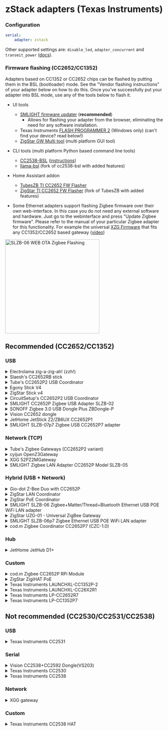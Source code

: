 # zStack adapters (Texas Instruments)

### Configuration

```yaml
serial:
    adapter: zstack
```

Other supported settings are: `disable_led`, `adapter_concurrent` and `transmit_power` ([docs](../configuration/adapter-settings.md)).

### Firmware flashing (CC2652/CC1352)

Adapters based on CC1352 or CC2652 chips can be flashed by putting them in the BSL (bootloader) mode.
See the "Vendor flashing instructions" of your adapter below on how to do this.
Once you've successfully put your adapter into BSL mode, use any of the tools below to flash it.

-   UI tools
    -   [SMLIGHT firmware updater](https://smlight.tech/flasher/#other_cc) (**recommended**)
        -   Allows for flashing your adapter from the browser, eliminating the need for any software installation.
    -   Texas Instruments [FLASH PROGRAMMER 2](https://www.ti.com/tool/FLASH-PROGRAMMER) (Windows only) (can't find your device? read below!)
    -   [ZigStar GW Multi tool](https://github.com/xyzroe/ZigStarGW-MT) (multi platform GUI tool)
-   CLI tools (multi platform Python based command line tools)
    -   [CC2538-BSL](https://github.com/JelmerT/cc2538-bsl) ([instructions](./flashing/flashing_via_cc2538-bsl.md))
    -   [llama-bsl](https://github.com/electrolama/llama-bsl) (fork of cc2538-bsl with added features)
-   Home Assistant addon

    -   [TubesZB TI CC2652 FW Flasher](https://github.com/tube0013/tubeszb_addons)
    -   [ZigStar TI CC2652 FW Flasher](https://github.com/mercenaruss/zigstar_addons) (fork of TubesZB with added features)

-   Some Ethernet adapters support flashing Zigbee firmware over their own web-interface. In this case you do not need any external software and hardware. Just go to the webinterface and press "Update Zigbee firmware". Please refer to the manual of your particular Zigbee adapter for this functionality. For example the universal [XZG Firmware](https://github.com/xyzroe/XZG) that fits any CC1352/CC2652 based gateway ([video](https://github.com/Koenkk/zigbee2mqtt.io/assets/6440415/c2ca1d4c-166a-4bd9-b642-86595da1dcdb))

<img src="../../images/flashing/web-interface-ota-flashing.jpg" title="SLZB-06 WEB OTA Zigbee Flashing" height=300 />

## Recommended (CC2652/CC1352)

### USB

<details>
<summary>Electrolama zig-a-zig-ah! (zzh!)</summary>
    
USB connected adapter with external antenna based on CC2652R chip  
* [Coordinator firmware](https://github.com/Koenkk/Z-Stack-firmware/releases/download/Z-Stack_3.x.0_coordinator_20240710/CC2652R_coordinator_20240710.zip)  
* [Router firmware](https://github.com/Koenkk/Z-Stack-firmware/raw/Z-Stack_3.x.0_router_20221102/router/Z-Stack_3.x.0/bin/CC2652R_router_20221102.zip)  
* [Vendor flashing instructions](https://electrolama.com/radio-docs/#step-3-flash-the-firmware-on-your-stick)
* [Buy](https://shop.electrolama.com/collections/usb-rf-sticks/products/zzh-multiprotocol-rf-stick)

<img src="../../images/zzh.jpg" width="200" />
</details>

<details>
<summary>Slaesh's CC2652RB stick</summary>

USB connected adapter with external antenna based on CC2652RB chip

-   [Coordinator firmware](https://github.com/Koenkk/Z-Stack-firmware/releases/download/Z-Stack_3.x.0_coordinator_20240710/CC2652RB_coordinator_20240710.zip)
-   [Router firmware](https://github.com/Koenkk/Z-Stack-firmware/raw/Z-Stack_3.x.0_router_20221102/router/Z-Stack_3.x.0/bin/CC2652RB_router_20221102.zip)
-   [Vendor flashing instructions](https://slae.sh/projects/cc2652/#flashing)
-   [Buy](https://slae.sh/projects/cc2652/)

<img src="../../images/slaeshs_cc2652rb_stick.jpg" width="200" />
</details>

<details>
<summary>Tube's CC2652P2 USB Coordinator</summary>

Open source hardware CC2652P based USB connected adapter with external antenna and USB extension cable

-   [Coordinator firmware](https://github.com/Koenkk/Z-Stack-firmware/releases/download/Z-Stack_3.x.0_coordinator_20240710/CC1352P2_CC2652P_launchpad_coordinator_20240710.zip)
-   [Router firmware](https://github.com/Koenkk/Z-Stack-firmware/raw/Z-Stack_3.x.0_router_20221102/router/Z-Stack_3.x.0/bin/CC1352P2_CC2652P_launchpad_router_20221102.zip)
-   [Vendor flashing instructions](https://github.com/tube0013/tube_gateways)
-   [Buy](https://www.tubeszb.com/)

<img src="../../images/Tubes_USB_Coordinator_CC2652P2_variant.png" width="200" />
</details>

<details>
<summary>Egony Stick V4</summary>

Powerful CC2652P Zigbee USB dongle and Raspberry Pi GPIO module. Available in Ebyte (left picture) and RFSTAR (right picture) version.

-   Coordinator firmware: [Ebyte](https://github.com/Koenkk/Z-Stack-firmware/releases/download/Z-Stack_3.x.0_coordinator_20240710/CC1352P2_CC2652P_other_coordinator_20240710.zip) [RFSTAR](https://github.com/Koenkk/Z-Stack-firmware/releases/download/Z-Stack_3.x.0_coordinator_20240710/CC1352P2_CC2652P_launchpad_coordinator_20240710.zip)
-   Router firmware: [Ebyte](https://github.com/Koenkk/Z-Stack-firmware/raw/Z-Stack_3.x.0_router_20221102/router/Z-Stack_3.x.0/bin/CC1352P2_CC2652P_other_router_20221102.zip) [RFSTAR](https://github.com/Koenkk/Z-Stack-firmware/raw/Z-Stack_3.x.0_router_20221102/router/Z-Stack_3.x.0/bin/CC1352P2_CC2652P_launchpad_router_20221102.zip)
-   [Vendor flashing instructions](https://github.com/egony/cc2652p_E72-2G4M20S1E/wiki/Flashing-EN)
-   Description: [Ebyte](https://github.com/egony/cc2652p_E72-2G4M20S1E/wiki/Home-EN) [RFSTAR](https://github.com/egony/cc2652p_cc1352p_RF-STAR/wiki/Home-EN)
-   [Contact](http://t.me/Egony)

<img src="../../images/Egony_v4_E72.jpg" widht="200" /> <img src="../../images/Egony_v4_RFS.jpg" width="200" />

</details>

<details>
<summary>ZigStar Stick v4</summary>

Powerful Open source dongle with external antenna based on CC2652P

-   [Coordinator firmware](https://github.com/Koenkk/Z-Stack-firmware/releases/download/Z-Stack_3.x.0_coordinator_20240710/CC1352P2_CC2652P_launchpad_coordinator_20240710.zip)
-   [Router firmware](https://github.com/Koenkk/Z-Stack-firmware/raw/Z-Stack_3.x.0_router_20221102/router/Z-Stack_3.x.0/bin/CC1352P2_CC2652P_launchpad_router_20221102.zip)
-   [Description](https://zig-star.com/projects/zigbee-stick-v4/)
-   [Vendor flashing instructions](https://zig-star.com/radio-docs/flash-cc-bsl/)
-   [Buy](https://zig-star.com)

<img src="../../images/ZigStar-USB.png" width="200" />
</details>

<details>
<summary>CircuitSetup's CC2652P2 USB Coordinator</summary>

CC2652P based USB connected adapter pre-programmed with Z-Stack

-   [Coordinator firmware](https://github.com/Koenkk/Z-Stack-firmware/releases/download/Z-Stack_3.x.0_coordinator_20240710/CC1352P2_CC2652P_launchpad_coordinator_20240710.zip)
-   [Router firmware](https://github.com/Koenkk/Z-Stack-firmware/raw/Z-Stack_3.x.0_router_20221102/router/Z-Stack_3.x.0/bin/CC1352P2_CC2652P_launchpad_router_20221102.zip)
-   [Vendor flashing instructions](https://circuitsetup.us/product/usb-zigbee-stick-z-stack-coordinator/)
-   [Buy](https://circuitsetup.us/product/usb-zigbee-stick-z-stack-coordinator/)

<img src="../../images/circset_cc2652.jpg" width="200" />
</details>

<details>
<summary>SMLIGHT CC2652P Zigbee USB Adapter SLZB-02</summary>

CC2652P factory-made Zigbee USB coordinator with external 6dB antenna and worldwide delivery

-   [Coordinator firmware](https://github.com/Koenkk/Z-Stack-firmware/releases/download/Z-Stack_3.x.0_coordinator_20240710/CC1352P2_CC2652P_other_coordinator_20240710.zip)
-   [Router firmware](https://github.com/Koenkk/Z-Stack-firmware/raw/Z-Stack_3.x.0_router_20221102/router/Z-Stack_3.x.0/bin/CC1352P2_CC2652P_other_router_20221102.zip)
-   [Description](https://smartlight.me/smart-home-devices/zigbee-devices/zigbee-coordinator-v4-cc2652p)
-   [Vendor flashing instructions](https://smartlight.me/flashing_slzb-02)
-   Buy: [Official store](https://smartlight.me/smart-home-devices/zigbee-devices/zigbee-coordinator-v4-cc2652p), [Tindie](https://www.tindie.com/products/smartlightme/zigbee-cc2652p-coordinator-dongle-stick-adapter/)

<img src="../../images/CC2652P_smartlight_zigbee_coordinator.png" width="200" />
</details>

<details>
<summary>SONOFF Zigbee 3.0 USB Dongle Plus ZBDongle-P</summary>

CC2652P based USB connected adapter pre-programmed and with enclosure.

Note before buying that ITead slightly confusingly now sells both the Dongle Plus "ZBDongle-P" (based on CC2652P), and the Dongle Plus V2 "ZBDongle-E" (based on EFR32MG21).
This section is about the "ZBDongle-P", for "ZBDongle-E" see below.

-   [Coordinator firmware](https://github.com/Koenkk/Z-Stack-firmware/releases/download/Z-Stack_3.x.0_coordinator_20240710/CC1352P2_CC2652P_launchpad_coordinator_20240710.zip)
-   [Router firmware](https://github.com/Koenkk/Z-Stack-firmware/raw/Z-Stack_3.x.0_router_20221102/router/Z-Stack_3.x.0/bin/CC1352P2_CC2652P_launchpad_router_20221102.zip)
-   [Vendor flashing instructions](https://sonoff.tech/wp-content/uploads/2021/09/Zigbee-3.0-USB-dongle-plus-firmware-flashing-1-1.docx) ([PDF version](https://github.com/Koenkk/zigbee2mqtt.io/raw/master/docs/guide/adapters/flashing/zigbee-3.0-usb-dongle-plus-firmware_flashing-1-1.pdf) and [required python script](https://github.com/Koenkk/zigbee2mqtt.io/raw/master/docs/guide/adapters/flashing/zigbee-3.0-usb-dongle-plus-uartLog.zip))
-   [Buy](https://itead.cc/product/sonoff-zigbee-3-0-usb-dongle-plus/)

<img src="../../images/sonoff_plus_dongle.png" width="200" />
</details>

<details>
<summary>Vision CC2652 dongle</summary>

Adapter or small development board based on CC2652R (VS201) or CC2652P (VS202)  
Coordinator firmware: [VS201](https://github.com/Koenkk/Z-Stack-firmware/releases/download/Z-Stack_3.x.0_coordinator_20240710/CC2652R_coordinator_20240710.zip) [VS202](https://github.com/Koenkk/Z-Stack-firmware/releases/download/Z-Stack_3.x.0_coordinator_20240710/CC1352P2_CC2652P_launchpad_coordinator_20240710.zip)  
Router firmware: [VS201](https://github.com/Koenkk/Z-Stack-firmware/raw/Z-Stack_3.x.0_router_20221102/router/Z-Stack_3.x.0/bin/CC2652R_router_20221102.zip) [VS202](https://github.com/Koenkk/Z-Stack-firmware/raw/Z-Stack_3.x.0_router_20221102/router/Z-Stack_3.x.0/bin/CC1352P2_CC2652P_launchpad_router_20221102.zip)

-   [Vendor flashing instructions](https://www.aliexpress.com/item/1005002823262979.html?spm=a2g0o.productlist.0.0.1a1640b82yeViq&algo_pvid=e01b1872-ca85-4814-971f-ce9b058855b8&algo_exp_id=e01b1872-ca85-4814-971f-ce9b058855b8-0&pdp_ext_f=%7B%22sku_id%22%3A%2212000022351543786%22%7D)
-   Buy: [VS201](https://www.aliexpress.com/item/1005002809329614.html) [VS202](https://www.aliexpress.com/item/1005003393047763.html)

<img src="../../images/cc26x2r1_dongle.jpg" width="200" />
</details>

<details>
<summary>JetHome JetStick Z2/ZB6UX CC2652P1</summary>

Powerful CC2652P1 factory-made Zigbee USB dongle with external antenna.

-   [Documentation](https://docs.jethome.ru/en/zigbee/sticks/jetstick_z2.html)
-   [Vendor flashing instructions](https://docs.jethome.ru/en/zigbee/howto/cc_2538_bsl.html#zigbee-howto-2538-bsl)
-   [Firmware](https://docs.jethome.ru/en/zigbee/software/ti_cc2652p.html#zigbee-software-ti-cc2652p)
-   Buy: [JetStick Z2](https://jethome.ru/z2/)

<img src="../../images/jetstick_z2.png" width="200" />
</details>

<details>
<summary>SMLIGHT SLZB-07p7 Zigbee USB CC2652P7 adapter</summary>

Powerful, tiny modern design, developed for Zigbee2MQTT, pre-flashed and ready to use Zigbee adapter. Autodiscovery in Home Assistant. AutoBSL (remote update) enabled.  
Rich packing that includes:
| Package includes | SLZB-07p7 adapter | +3dB antenna 360° | QR-manual |
|:-|:-:|:-:|:-:|
|Quantity: |1 pcs|1 pcs|1 pcs|1 pcs|  
|Image| <img src="https://smlight.tech/external-content/images/zigbee2mqtt-io/slzb-07p7/slzb-07p7-adapter.jpg" width="200" /> | <img src="https://smlight.tech/external-content/images/zigbee2mqtt-io/slzb-07p7/slzb-07x-antenna.jpg" width="200" /> | <img src="https://smlight.tech/external-content/images/zigbee2mqtt-io/slzb-07p7/slzb-07x-qr.jpg" width="200" /> |

Remote Zigbee update, autodiscovery, LEDs, and flashing pins. It fits home and business use.

-   Zigbee firmware:  
    --[Coordinator firmware](https://github.com/Koenkk/Z-Stack-firmware/releases/download/Z-Stack_3.x.0_coordinator_20240710/CC1352P7_coordinator_20240710.zip).
-   [Product page](https://smlight.tech/product/slzb-07p7/).
-   Buy: [Official Store - Worldwide](https://smartlight.me/smart-home-devices/zigbee-devices/coordinator-slzb-07p7), [Aliexpress - Worldwide](https://www.aliexpress.com/item/1005006273914143.html).  
    Local fast delivery: [Australia](https://shop.dialedin.com.au/products/smlight-slzb-07p7-usb-zigbee-adapter), [France](https://www.domadoo.fr/fr/interface-domotique/7045-smlight-dongle-usb-zigbee-cc2652p7-soc-antenne-3db-zigbee2mqtt-et-zha.html), [Poland](https://pcblab.io/szukaj?controller=search&s=slzb).

        | Product picture 1 | Product picture 2 | Product picture 3 |
        |:-:|:-:|:-:|
        |<img src="https://smlight.tech/external-content/images/zigbee2mqtt-io/slzb-07p7/slzb-07p7-main1-title.jpg" width="200">|<img src="https://smlight.tech/external-content/images/zigbee2mqtt-io/slzb-07p7/slzb-07p7-main2-title.jpg" width="200">|<img src="https://smlight.tech/external-content/images/zigbee2mqtt-io/slzb-07p7/slzb-07p7-main3-title.jpg" width="200">|

</details>

### Network (TCP)

<details>
<summary>Tube's Zigbee Gateways (CC2652P2 variant)</summary>

Open source hardware CC2652P and ESP32 based Zigbee to Ethernet Coordinator (left picture), POE variant is also available (right picture)

-   [Coordinator firmware](https://github.com/Koenkk/Z-Stack-firmware/releases/download/Z-Stack_3.x.0_coordinator_20240710/CC1352P2_CC2652P_launchpad_coordinator_20240710.zip)
-   [Router firmware](https://github.com/Koenkk/Z-Stack-firmware/raw/Z-Stack_3.x.0_router_20221102/router/Z-Stack_3.x.0/bin/CC1352P2_CC2652P_launchpad_router_20221102.zip)
-   [Vendor flashing instructions](https://github.com/tube0013/tube_gateways)
-   [Buy](https://www.tubeszb.com/)

<img src="../../images/Tubes_Zigbee_Gateways_CC2652P2_variant.jpg" width="200" /> <img src="../../images/Tubes_Zigbee_PoE_Coordinator_CC2652P2_variant.jpg" width="200" />

</details>

<details>
<summary>cyijun OpenZ3Gateway</summary>

An open source Zstack3 gateway powered by ESP8266 and CC2652P modules. One costs less than 60 CNY in China.

-   [Coordinator firmware](https://github.com/Koenkk/Z-Stack-firmware/releases/download/Z-Stack_3.x.0_coordinator_20240710/CC1352P2_CC2652P_launchpad_coordinator_20240710.zip)
-   [Router firmware](https://github.com/Koenkk/Z-Stack-firmware/raw/Z-Stack_3.x.0_router_20221102/router/Z-Stack_3.x.0/bin/CC1352P2_CC2652P_launchpad_router_20221102.zip)
-   [Description](https://github.com/cyijun/OpenZ3Gateway)
-   [Tindie](https://www.tindie.com/products/cyijun/openz3gateway/)

<img src="../../images/openz3gateway.jpg" width="200" />
</details>

<details>
<summary>XGG 52PZ2MGateway</summary>

An open source Zstack3 gateway powered by ESP8266 and CC2652P modules. One costs less than 60 CNY in China.

-   [Coordinator firmware](https://github.com/Koenkk/Z-Stack-firmware/releases/download/Z-Stack_3.x.0_coordinator_20240710/CC1352P2_CC2652P_launchpad_coordinator_20240710.zip)
-   [Router firmware](https://github.com/Koenkk/Z-Stack-firmware/raw/Z-Stack_3.x.0_router_20221102/router/Z-Stack_3.x.0/bin/CC1352P2_CC2652P_launchpad_router_20221102.zip)
-   [Description](https://shop68536829.taobao.com/)
-   [Buy](https://shop68536829.taobao.com/)

<img src="../../images/CC2652P-Z2M.jpg" width="200" />
</details>

<details>
<summary>SMLIGHT Zigbee LAN Adapter CC2652P Model SLZB-05</summary>

Pre-flashed ready-to-use Zigbee LAN CC2652P Adapter, factory made, metal case, 6dB antenna, worldwide delivery, Zigbee firmware can be manually updated via USB in 5 easy steps, customer/tech support, fast order processing.

-   [Coordinator firmware](https://github.com/Koenkk/Z-Stack-firmware/releases/download/Z-Stack_3.x.0_coordinator_20240710/CC1352P2_CC2652P_other_coordinator_20240710.zip)
-   [Router firmware](https://github.com/Koenkk/Z-Stack-firmware/raw/Z-Stack_3.x.0_router_20221102/router/Z-Stack_3.x.0/bin/CC1352P2_CC2652P_other_router_20221102.zip)
-   [Description](https://smartlight.me/smart-home-devices/zigbee-devices/smlight-zigbee-lan-adapter-slzb-05en)
-   Buy: [eBay](https://www.ebay.com/itm/165178757770) [Official store](https://smartlight.me/smart-home-devices/zigbee-devices/smlight-zigbee-lan-adapter-slzb-05en) [Telegram](https://t.me/smartlightme)

<img src="https://smartlight.me/ebay/images/slzb_05/smartlight-zigbee-lan-slzb-05.jpg" width="200" />
</details>

### Hybrid (USB + Network)

<details>
<summary>Gio-dot Z-Bee Duo with CC2652P</summary>

4 in 1 zigbee adapter: USB Stick, WiFi, LAN, PI Zero Hat, with external antenna and 3D printed case.

-   [Description](https://gio-dot.github.io/Z-Bee-Duo/)
-   [Coordinator firmware](https://github.com/Koenkk/Z-Stack-firmware/releases/download/Z-Stack_3.x.0_coordinator_20240710/CC1352P2_CC2652P_other_coordinator_20240710.zip)
-   [Router firmware](https://github.com/Koenkk/Z-Stack-firmware/blob/master/router/Z-Stack_3.x.0/bin/CC1352P2_CC2652P_other_router_20221102.zip)
-   [Vendor flashing instructions](https://gio-dot.github.io/Z-Bee-Duo/Firmware-upgrade)
-   [Buy](https://www.tindie.com/products/gio_dot/z-bee-duo-modular-cc2652p-zigbee-30-adapter/)

<img src="../../images/Z-Bee_Duo-ico.jpg" width="200" />
</details>

<details>
<summary>ZigStar LAN Coordinator</summary>

Powerful Open source LAN Coordinator with external antenna on CC2652P

-   [Coordinator firmware](https://github.com/Koenkk/Z-Stack-firmware/releases/download/Z-Stack_3.x.0_coordinator_20240710/CC1352P2_CC2652P_launchpad_coordinator_20240710.zip)
-   [Router firmware](https://github.com/Koenkk/Z-Stack-firmware/raw/Z-Stack_3.x.0_router_20221102/router/Z-Stack_3.x.0/bin/CC1352P2_CC2652P_launchpad_router_20221102.zip)
-   [Description](https://zig-star.com/projects/zigbee-gw-lan/)
-   [Vendor flashing instructions](https://zig-star.com/radio-docs/flash-cc-bsl/)
-   [Buy](https://zig-star.com) [Tindie](https://www.tindie.com/products/zigstar/zigstar-lan-gateway/)

<img src="../../images/ZigStar-LAN.png" width="200" />
</details>

<details>
<summary>ZigStar PoE Coordinator</summary>

Open source PoE af Coordinator with external antenna on CC2652P

-   [Coordinator firmware](https://github.com/Koenkk/Z-Stack-firmware/releases/download/Z-Stack_3.x.0_coordinator_20240710/CC1352P2_CC2652P_launchpad_coordinator_20240710.zip)
-   [Router firmware](https://github.com/Koenkk/Z-Stack-firmware/raw/Z-Stack_3.x.0_router_20221102/router/Z-Stack_3.x.0/bin/CC1352P2_CC2652P_launchpad_router_20221102.zip)
-   [Description](https://zig-star.com/projects/zigstar-olizig/)
-   [Vendor flashing instructions](https://zig-star.com/radio-docs/zigstar-multi-tool/)
-   [Buy](https://zig-star.com) [Tindie](https://www.tindie.com/products/zigstar/zigstar-olizig-poe/)

<img src="../../images/ZigStar-PoE.png" width="200" />
</details>

<details>
<summary>SMLIGHT SLZB-06 Zigbee+Matter/Thread+Bluetooth Ethernet USB POE WiFi LAN adapter</summary>

Powerful, tiny modern design, developed for Zigbee2MQTT, PoE supported, pre-flashed and ready to use Zigbee adapter.  
It supports **Zigbee 3.0**, experimental **Matter-over-Thread** and **Bluetooth**. Connections: Ethernet (+PoE), LAN, USB, and WiFi. Rich packing that includes:
| Package includes | SLZB-06 adapter | +5dB antenna 360° | Adhesive tape | Screws | Screwdriver | MicroUSB-Type-C | Screw-fix helper |
|:-|:-:|:-:|:-:|:-:|:-:|:-:|:-:|
|Quantity: |1 pcs|1 pcs|2 pcs|2 pcs|1 pcs|1 pcs|1 pcs|  
|Image| <img src="https://smlight.tech/external-content/images/zigbee2mqtt-io/slzb-06-adapter.jpg" width="200" /> | <img src="https://smlight.tech/external-content/images/zigbee2mqtt-io/slzb-06-antenna.jpg" width="200" /> | <img src="https://smlight.tech/external-content/images/zigbee2mqtt-io/slzb-06-adhesive.jpg" width="200" /> | <img src="https://smlight.tech/external-content/images/zigbee2mqtt-io/slzb-06-screws.jpg" width="200" /> | <img src="https://smlight.tech/external-content/images/zigbee2mqtt-io/slzb-06-screwdriver.jpg" width="200" /> | <img src="https://smlight.tech/external-content/images/zigbee2mqtt-io/slzb-06-microusb.jpg" width="200" /> | <img src="https://smlight.tech/external-content/images/zigbee2mqtt-io/slzb-06-qr.jpg" width="200" /> |

Remote update (Zigbee and Core), modern UI firmware. Optoelectronic isolation for Ethernet, LEDs and physical button for interacting with users. It fits home and business use.

-   Zigbee firmware:  
    -- [Zigbee chip update process OTA](https://smlight.tech/manual/slzb-06/guide/flashing-and-updating/updating-zigbee.html#zigbee-auto-update-over-the-web-interface-recommended) for automatic updates.
    -- [Coordinator firmware](https://github.com/Koenkk/Z-Stack-firmware/releases/download/Z-Stack_3.x.0_coordinator_20240710/CC1352P2_CC2652P_launchpad_coordinator_20240710.zip)
-   Core firmware:  
    -- [Functionality and screenshots](https://smlight.tech/manual/slzb-06/guide/configuration/)  
    -- [Video review 1](https://www.youtube.com/watch?v=WwYVRuVpAJI), [Video review 2](https://www.youtube.com/watch?v=q3cWHQ8CdcA)
-   [Manual](https://smlight.tech/manual/slzb-06/)
-   [Product page](https://smlight.tech/product/slzb-06/)
-   Buy: [Official Store - Worldwide](https://smartlight.me/smart-home-devices/zigbee-devices/smlight-slzb-06en), [Aliexpress - Worldwide](https://www.aliexpress.com/item/1005004942648430.html), [Tindie - Worldwide](https://www.tindie.com/products/smartlightme/smlight-slzb-06-zigbee-ethernet-poe-usb-wifi-adapt/).  
    Local fast delivery: [AU](https://shop.dialedin.com.au/products/smlight-slzb-06-zigbee-adapter), [AT](https://www.hobbyelectronica.nl/product/slzb-06-zigbee-ethernet-poe-usb-adapter/), [BE](https://www.hobbyelectronica.nl/product/slzb-06-zigbee-ethernet-poe-usb-adapter/), [CH](https://shop.swiss-domotique.ch/de/gateways-antennen/2387-smlight-zigbee-ethernet-poe-usb-wifi-adapter-slzb-06.html), [EE](https://improveit.lt/produktas/smlight-slzb-06-zigbee-ethernet-poe-usb-lan-wifi-adapteris/), [FR](https://www.domadoo.fr/fr/box-domotique/7042-smlight-adaptateur-usb-ethernet-poe-zigbee-30-cc2652p-zigbee2mqtt-et-zha.html), [DE](https://www.hobbyelectronica.nl/product/slzb-06-zigbee-ethernet-poe-usb-adapter/), [LT](https://improveit.lt/produktas/smlight-slzb-06-zigbee-ethernet-poe-usb-lan-wifi-adapteris/), [LV](https://improveit.lt/produktas/smlight-slzb-06-zigbee-ethernet-poe-usb-lan-wifi-adapteris/), [PL](https://pcblab.io/slzb-06-adapter-zigbee-cc2652p-ethernet-poe-usb-lan-wifi.html), [TH](https://shopee.co.th/Zigbee-SLZB-06-LAN-POE-USB-WIFI-Hybrid-Coordinator-CC2652P-SMARTLIGHT-SLZB-06-HASS-Zigbee2mqtt-ZHA-CC2652-CC2531-i.25068823.21062349644), [UK](https://zigbeesmart.co.uk/products/zigbee-lan-poe-coordinator-smlight-slzb-06), [US official](https://cloudfree.shop/product/smlight-zigbee-ethernet-adapter/), [US Amazon](https://www.amazon.com/SMLIGHT-SLZB-06-Ethernet-Zigbee2MQTT-Assistant/dp/B0BL6DQSB3).

        | Product picture | Interface screenshot | Youtube review |
        |:-:|:-:|:-:|
        |<img src="https://smlight.tech/external-content/images/zigbee2mqtt-io/slzb-06-main-title.jpg" width="200" />|<img src="https://smlight.tech/external-content/images/zigbee2mqtt-io/slzb-06-main-firmware.jpg" width="200" />|[<img src="https://smlight.tech/external-content/images/zigbee2mqtt-io/slzb-06-main-videolink-small.jpg" width="200" />](https://www.youtube.com/watch?v=q3cWHQ8CdcA)|

</details>

<details>
<summary>ZigStar UZG-01 - Universal ZigBee Gateway</summary>

Open source PoE af Coordinator with external antenna on CC2652P

-   [ESP32 Firmware](https://github.com/mercenaruss/uzg-firmware) Repository with latest firmware
-   [Coordinator firmware](https://github.com/Koenkk/Z-Stack-firmware/releases/download/Z-Stack_3.x.0_coordinator_20240710/CC1352P7_coordinator_20240710.zip)
-   [Router firmware](https://github.com/Koenkk/Z-Stack-firmware/raw/Z-Stack_3.x.0_router_20221102/router/Z-Stack_3.x.0/bin/)
-   [Official site](https://uzg.zig-star.com) with documentation
-   [Vendor flashing instructions](https://uzg.zig-star.com/flashing-and-updating/)
-   Buy: [Official Store](https://uzg.zig-star.com),[Tindie](https://www.tindie.com/stores/zigstar/),[Elecrow](https://www.elecrow.com/zigstar-uzg-01-universal-zigbee-gateway.html)

|                       ZigStar UZG-01                       |                         Dimensions                         |
| :--------------------------------------------------------: | :--------------------------------------------------------: |
| <img src="../../images/Zigstar-UZG01-1.png" width="200" /> | <img src="../../images/Zigstar-UZG01-2.png" width="200" /> |

</details>

<details>
<summary>SMLIGHT SLZB-06p7 Zigbee Ethernet USB POE WiFi LAN adapter</summary>

Powerful, tiny modern design, developed for Zigbee2MQTT, PoE supported, pre-flashed and ready to use Zigbee adapter.  
It supports Zigbee 3.0, Ethernet, LAN, USB, and WiFi connections. Rich packing that includes:
| Package includes | SLZB-06p7 adapter | +5dB antenna 360° | Adhesive tape | Screws | Screwdriver | MicroUSB-Type-C | Screw-fix helper |
|:-|:-:|:-:|:-:|:-:|:-:|:-:|:-:|
|Quantity: |1 pcs|1 pcs|2 pcs|2 pcs|1 pcs|1 pcs|1 pcs|  
|Image| <img src="https://smlight.tech/external-content/images/zigbee2mqtt-io/slzb-06p7-adapter.jpg" width="200" /> | <img src="https://smlight.tech/external-content/images/zigbee2mqtt-io/slzb-06-antenna.jpg" width="200" /> | <img src="https://smlight.tech/external-content/images/zigbee2mqtt-io/slzb-06-adhesive.jpg" width="200" /> | <img src="https://smlight.tech/external-content/images/zigbee2mqtt-io/slzb-06-screws.jpg" width="200" /> | <img src="https://smlight.tech/external-content/images/zigbee2mqtt-io/slzb-06-screwdriver.jpg" width="200" /> | <img src="https://smlight.tech/external-content/images/zigbee2mqtt-io/slzb-06-microusb.jpg" width="200" /> | <img src="https://smlight.tech/external-content/images/zigbee2mqtt-io/slzb-06-qr.jpg" width="200" /> |

Remote update (Zigbee and Core), modern UI firmware. Optoelectronic isolation for Ethernet, LEDs and physical button for interacting with users. It fits home and business use.

-   Zigbee firmware:  
    -- [Zigbee chip update process OTA](https://smlight.tech/manual/slzb-06/guide/flashing-and-updating/updating-zigbee.html#zigbee-auto-update-over-the-web-interface-recommended) for automatic updates.  
    -- [Coordinator firmware](https://github.com/Koenkk/Z-Stack-firmware/releases/download/Z-Stack_3.x.0_coordinator_20240710/CC1352P7_coordinator_20240710.zip)
-   Core firmware:  
    -- [Functionality and screenshots](https://smlight.tech/manual/slzb-06/guide/configuration/)  
    -- [Video review](https://www.youtube.com/watch?v=q3cWHQ8CdcA)
-   [Manual](https://smlight.tech/manual/slzb-06/)
-   [Product page](https://smlight.tech/product/slzb-06p7/)
-   Buy: [Official Store - Worldwide](https://smartlight.me/smart-home-devices/zigbee-devices/coordinator-slzb-06p7), [Aliexpress - Worldwide](https://www.aliexpress.com/item/1005004942648430.html).  
    Local fast delivery: [AU](https://shop.dialedin.com.au/products/smlight-slzb-06p7-zigbee-adapter), [AT](https://www.hobbyelectronica.nl/product/slzb-06p7-zigbee-ethernet-poe-usb-adapter/), [BE](https://www.hobbyelectronica.nl/product/slzb-06p7-zigbee-ethernet-poe-usb-adapter/), [DE](https://www.hobbyelectronica.nl/product/slzb-06p7-zigbee-ethernet-poe-usb-adapter/), [PL](https://pcblab.io/slzb-06p7-adapter-zigbee-cc2652p7-ethernet-poe-usb-lan-wifi.html).

        | Product picture | Interface screenshot | Youtube videoreview |
        |:-:|:-:|:-:|
        |<img src="https://smlight.tech/external-content/images/zigbee2mqtt-io/slzb-06p7-main-title.jpg" width="200" />|<img src="https://smlight.tech/external-content/images/zigbee2mqtt-io/slzb-06p7-main-firmware.jpg" width="200" />|[<img src="https://smlight.tech/external-content/images/zigbee2mqtt-io/slzb-06-main-videolink-small.jpg" width="200" />](https://www.youtube.com/watch?v=q3cWHQ8CdcA)|

</details>

<details>
<summary>cod.m Zigbee Coordinator CC2652P7 (CZC-1.0)</summary>

cod.m ZigBee Coordinator (CZC) - Network (LAN/Wi-Fi) with Power over Ethernet (optional) or USB-C.

Features:

-   CC2652P7 Texas Instruments multiprotocol 2.4GHz radio module
-   ZigBee 3.x, Z-Stack firmware (Koenkk)
-   LAN, WLAN or USB mode PoE (802.3af) or USB-C power, <1W power consumption
-   ESP32 open source firmware ([cod.m UZG Fork](https://github.com/codm/czc-firmware/releases))
-   ZigBee firmware update via network and in future via web interface
-   ESP32 firmware update via web interface or USB-C (Auto-BSL)
-   [3D-printed housing (CC-BY-NC-SA)](https://www.printables.com/de/model/857864-codm-zigbee-coordinator-cases-czc-10)
-   Made in Germany, CE, RoHS, WEEE

Links:

-   [ESP32 firmware](https://github.com/codm/czc-firmware/releases)
-   [Coordinator firmware](https://github.com/Koenkk/Z-Stack-firmware/releases/download/Z-Stack_3.x.0_coordinator_20240710/CC1352P7_coordinator_20240710.zip)
-   [Documentation](https://docs.codm.de/en/zigbee/coordinator/)
-   [Buy](https://shop.codm.de/en/automation/zigbee/40/zigbee-coordinator-cc2652p7-PoE)

<img src="../../images/codm-cc2652p7-zigbee-coordinator.jpg" width="200" /> <img src="../../images/codm-cc2652p7-zigbee-coordinator-schematic.png" width="200" />

</details>

### Hub

<details>
<summary>JetHome JetHub D1+</summary>

Controller with ZigBee module onboard with external antenna.

JetHub D1+ is DIN-rail home automation controller with Ubuntu/Debian OS and a lot of peripherals.

Based on TI CC2652P1.

-   [Documentation](https://docs.jethome.ru/en/controllers/linux/din_rail/d1p.html)
-   [Buy](https://jethome.ru/d1p/)

<img src="../../images/jethub_d1_full.png" width="200" />
</details>

### Custom

<details>
<summary>cod.m Zigbee CC2652P RPi Module</summary>

Raspberry Pi GPIO module with CC2652P and integrated power amplifier (+20dBm)

-   [Coordinator firmware](https://github.com/Koenkk/Z-Stack-firmware/releases/download/Z-Stack_3.x.0_coordinator_20240710/CC1352P2_CC2652P_launchpad_coordinator_20240710.zip)
-   [Router firmware](https://github.com/Koenkk/Z-Stack-firmware/raw/Z-Stack_3.x.0_router_20221102/router/Z-Stack_3.x.0/bin/CC1352P2_CC2652P_launchpad_router_20221102.zip)
-   [Vendor flashing instructions](https://github.com/codm/cc2652-raspberry-pi-module#firmware)
-   [Buy](https://shop.codm.de/automation/zigbee/33/zigbee-cc2652p2-raspberry-pi-module)

<img src="../../images/codm-cc2652p-rpi.jpg" width="200" />
</details>
<details>
<summary>ZigStar ZigiHAT PoE </summary>

Powerful Open source Pi HAT based on CC2652P with PoE,RTC onboard

-   [Coordinator firmware](https://github.com/Koenkk/Z-Stack-firmware/releases/download/Z-Stack_3.x.0_coordinator_20240710/CC1352P2_CC2652P_launchpad_coordinator_20240710.zip)
-   [Router firmware](https://github.com/Koenkk/Z-Stack-firmware/raw/Z-Stack_3.x.0_router_20221102/router/Z-Stack_3.x.0/bin/CC1352P2_CC2652P_launchpad_router_20221102.zip)
-   [Description](https://zig-star.com/projects/zigbee-zigihat/)
-   [Vendor flashing instructions](https://zig-star.com/projects/zigbee-zigihat/#flashing)
-   [Buy](https://zig-star.com)

<img src="../../images/ZigiHAT.png" width="200" />
</details>

<details>
<summary>Texas Instruments LAUNCHXL-CC1352P-2</summary>

USB connected development kit, based on CC1352P chip  
These devices have two serial devices built in. Make sure you put the right serial device in the [configuration](../configuration/) or use auto detect (completely remove the `serial` section from `configuration.yaml`) if you only have one Texas Instruments CC device connected to your system.  
An external antenna can be connected which could increase range: [requires resoldering a tiny capacitor (moving C14 to C24)](http://e2e.ti.com/support/wireless-connectivity/zigbee-and-thread/f/158/t/880219?LAUNCHXL-CC26X2R1-Antenna-CC26X2R1)

-   [Coordinator firmware](https://github.com/Koenkk/Z-Stack-firmware/releases/download/Z-Stack_3.x.0_coordinator_20240710/CC1352P2_CC2652P_launchpad_coordinator_20240710.zip)
-   [Router firmware](https://github.com/Koenkk/Z-Stack-firmware/raw/Z-Stack_3.x.0_router_20221102/router/Z-Stack_3.x.0/bin/CC1352P2_CC2652P_launchpad_router_20221102.zip)
-   [Vendor flashing instructions](./flashing/flashing_via_uniflash.md)
-   [Buy](http://www.ti.com/tool/LAUNCHXL-CC1352P)

<img src="../../images/cc1352p2.jpg" width="200" />
</details>

<details>
<summary>Texas Instruments LAUNCHXL-CC26X2R1</summary>

USB connected development kit, based on CC2652R chip  
These devices have two serial devices built in. Make sure you put the right serial device in the [configuration](../configuration/) or use auto detect (completely remove the `serial` section from `configuration.yaml`) if you only have one Texas Instruments CC device connected to your system.  
An external antenna can be connected which could increase range: [requires resoldering a tiny capacitor](https://github.com/Koenkk/zigbee2mqtt/issues/2162#issuecomment-570286663)

-   [Coordinator firmware](https://github.com/Koenkk/Z-Stack-firmware/releases/download/Z-Stack_3.x.0_coordinator_20240710/CC2652R_coordinator_20240710.zip)
-   [Router firmware](https://github.com/Koenkk/Z-Stack-firmware/raw/Z-Stack_3.x.0_router_20221102/router/Z-Stack_3.x.0/bin/CC2652R_router_20221102.zip)
-   [Vendor flashing instructions](./flashing/flashing_via_uniflash.md)
-   [Buy](http://www.ti.com/tool/LAUNCHXL-CC26X2R1)

<img src="../../images/cc26x2r1.jpg" width="200" />
</details>

<details>
<summary>Texas Instruments LP-CC2652R7</summary>

USB connected development kit, based on CC2652R7 chip  
These devices have two serial devices built in. Make sure you put the right serial device in the [configuration](../configuration/) or use auto detect (completely remove the `serial` section from `configuration.yaml`) if you only have one Texas Instruments CC device connected to your system.

-   [Coordinator firmware](https://github.com/Koenkk/Z-Stack-firmware/releases/download/Z-Stack_3.x.0_coordinator_20240710/CC2652R7_coordinator_20240710.zip)
-   [Vendor flashing instructions](./flashing/flashing_via_uniflash.md)
-   [Buy](http://www.ti.com/tool/LP-CC2652R7)

<img src="../../images/CC2652R7.png" width="200" />
</details>

<details>
<summary>Texas Instruments LP-CC1352P7</summary>

USB connected development kit, based on CC1352P7 chip  
These devices have two serial devices built in. Make sure you put the right serial device in the [configuration](../configuration/) or use auto detect (completely remove the `serial` section from `configuration.yaml`) if you only have one Texas Instruments CC device connected to your system.

-   [Coordinator firmware](https://github.com/Koenkk/Z-Stack-firmware/releases/download/Z-Stack_3.x.0_coordinator_20240710/CC1352P7_coordinator_20240710.zip)
-   [Vendor flashing instructions](./flashing/flashing_via_uniflash.md)
-   [Buy](https://www.ti.com/tool/LP-CC1352P7)

<img src="../../images/LP-CC1352P7.jpg" width="200" />
</details>

## Not recommended (CC2530/CC2531/CC2538)

### USB

<details>
<summary>Texas Instruments CC2531</summary>

USB connected Zigbee adapter with PCB antenna  
**Warning 1:** requires additional hardware to flash (CC debugger + download cable)  
**Warning 2:** might not be powerful enough to handle networks of 20+ devices  
**Warning 3:** this adapter has bad range

-   [Coordinator firmware](https://github.com/Koenkk/Z-Stack-firmware/tree/master/coordinator/Z-Stack_Home_1.2/bin)
-   [Router firmware](https://github.com/Koenkk/Z-Stack-firmware/tree/master/router/Z-Stack_Home_1.2/bin)
-   [Flashing instructions](./flashing/flashing_the_cc2531.md)
-   [Buy](https://www.aliexpress.com/wholesale?catId=0&initiative_id=SB_20191108075039&SearchText=cc2531)

<img src="../../images/cc2531.jpg" width="200" />
</details>

### Serial

<details>
<summary>Vision CC2538+CC2592 Dongle(VS203)</summary>

Adapter or small development board based on CC2538 and CC2592 chip

-   [Coordinator firmware](https://github.com/Koenkk/Z-Stack-firmware/tree/master/coordinator/Z-Stack_3.0.x/bin)
-   [Flashing instructions](https://www.aliexpress.com/item/1005002809329614.html?spm=a2g0o.store_pc_allProduct.8148356.2.4d7f1012TTc3uX)
-   [Buy](https://www.aliexpress.com/item/1005002809329614.html?spm=a2g0o.store_pc_allProduct.8148356.2.4d7f1012TTc3uX)

<img src="../../images/cc2538_cc2592_dongle.jpg" width="200" />
</details>

<details>
<summary>Texas Instruments CC2530</summary>

Serial connected adapter with external antenna optionally with CC2591 or CC2592 RF frontend  
**Warning 1:** requires additional hardware to flash (CC debugger + download cable)  
**Warning 2:** might not be powerful enough to handle networks of 20+ devices

-   [Coordinator firmware](https://github.com/Koenkk/Z-Stack-firmware/tree/master/coordinator/Z-Stack_Home_1.2/bin)
-   [Router firmware](https://github.com/Koenkk/Z-Stack-firmware/tree/master/router/Z-Stack_Home_1.2/bin)
-   [Flashing instructions](../../advanced/zigbee/05_create_a_cc2530_router.md#2-flashing-the-cc2530)
-   [Connecting](./flashing/connecting_cc2530.md)
-   Buy: [AliExpress](http://www.aliexpress.com/wholesale?catId=0&initiative_id=SB_20181213104041&SearchText=cc2530) [GBAN](http://www.gban.cn/en/product_show.asp?id=43) [Tindie](https://www.tindie.com/products/GiovanniCas/cc2530-cc2592-zigbee-dongle/)

<img src="../../images/cc2530.jpg" width="200" />
</details>
<details>
<summary>Texas Instruments CC2538</summary>

Serial connected adapter with CC2592 RF Amplifier

-   [Coordinator firmware](https://github.com/Koenkk/Z-Stack-firmware/tree/master/coordinator/Z-Stack_3.0.x/bin)
-   [Flashing instructions](./flashing/flashing_the_cc2538.md)
-   Buy: [AliExpress](https://www.aliexpress.com/wholesale?catId=0&initiative_id=SB_20191108075039&SearchText=cc2538)

<img src="../../images/cc2538.jpg" width="200" />
</details>

### Network

<details>
<summary>XGG gateway</summary>

An open source zigbee gateway powered by ESP8266 and CC2538+CC2592PA (XGG 38PZ2MGateway) or CC2530 (XGG 30Z2MGateway)  
Coordinator firmware: [XGG 38PZ2MGateway](https://github.com/Koenkk/Z-Stack-firmware/tree/master/coordinator/Z-Stack_3.0.x/bin) [XGG 30Z2MGateway](https://github.com/Koenkk/Z-Stack-firmware/tree/master/coordinator/Z-Stack_Home_1.2/bin)

-   [Contact](https://shop68536829.taobao.com/)

<img src="../../images/CC2652P-Z2M.jpg" width="200" />
</details>

### Custom

<details>
<summary>Texas Instruments CC2538 HAT</summary>

Raspberry pinout compatible HAT with CC2538 and optional external antenna

-   [Coordinator firmware](https://github.com/Koenkk/Z-Stack-firmware/tree/master/coordinator/Z-Stack_3.0.x/bin)
-   [Flashing instructions](./flashing/flashing_the_cc2538.md)
-   [Buy](https://www.tindie.com/products/GiovanniCas/zigbee-hat-with-cc2538-for-raspberry/)

<img src="../../images/cc2538hat.jpg" width="200" />
</details>
